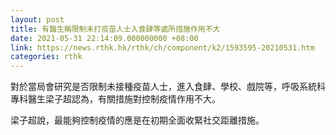 ```yaml
---
layout: post
title: 有醫生稱限制未打疫苗人士入食肆等處所措施作用不大
date: 2021-05-31 22:14:09.000000000 +08:00
link: https://news.rthk.hk/rthk/ch/component/k2/1593595-20210531.htm
categories: rthk
---
```


對於當局會研究是否限制未接種疫苗人士，進入食肆、學校、戲院等，呼吸系統科專科醫生梁子超認為，有關措施對控制疫情作用不大。

梁子超說，最能夠控制疫情的應是在初期全面收緊社交距離措施。
